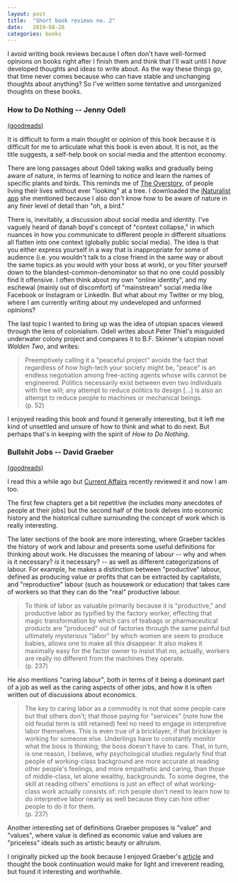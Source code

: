 ```yaml
---
layout: post
title:  "Short book reviews no. 2"
date:   2019-08-28
categories: books
---
```


I avoid writing book reviews because I often don't have well-formed opinions on books right after I finish them and think that I'll wait until I _have_ developed thoughts and ideas to write about. As the way these things go, that time never comes because who can have stable and unchanging thoughts about anything? So I've written some tentative and unorganized thoughts on these books.

### How to Do Nothing -- Jenny Odell
[(goodreads)](https://www.goodreads.com/book/show/42771901-how-to-do-nothing)

It is difficult to form a main thought or opinion of this book because it is difficult for me to articulate what this book is even about. It is not, as the title suggests, a self-help book on social media and the attention economy.

There are long passages about Odell taking walks and gradually being aware of nature, in terms of learning to notice and learn the names of specific plants and birds. This reminds me of [The Overstory](https://www.goodreads.com/book/show/40180098-the-overstory), of people living their lives without ever "looking" at a tree. I downloaded the [iNaturalist app](https://www.inaturalist.org/) she mentioned because I also don't know how to be aware of nature in any finer level of detail than "oh, a bird."

There is, inevitably, a discussion about social media and identity. I've vaguely heard of danah boyd's concept of "context collapse," in which nuances in how you communicate to different people in different situations all flatten into one context (globally public social media). The idea is that you either express yourself in a way that is inappropriate for some of audience (i.e. you wouldn't talk to a close friend in the same way or about the same topics as you would with your boss at work), or you filter yourself down to the blandest-common-denominator so that no one could possibly find it offensive. I often think about my own "online identity", and my eschewal (mainly out of discomfort) of "mainstream" social media like Facebook or Instagram or LinkedIn. But what about my Twitter or my blog, where I am currently writing about my undeveloped and unformed opinions?

The last topic I wanted to bring up was the idea of utopian spaces viewed through the lens of colonialism. Odell writes about Peter Thiel's misguided underwater colony project and compares it to B.F. Skinner's utopian novel _Walden Two_, and writes:

<blockquote class="long-quote">
Preemptively calling it a "peaceful project" avoids the fact that regardless of how high-tech your society might be, "peace" is an endless negotiation among free-acting agents whose wills cannot be engineered. Politics necessarily exist between even two individuals with free will; any attempt to reduce politics to design [...] is also an attempt to reduce people to machines or mechanical beings.<br>
(p. 52)
</blockquote>

I enjoyed reading this book and found it generally interesting, but it left me kind of unsettled and unsure of how to think and what to do next. But perhaps that's in keeping with the spirit of _How to Do Nothing_.

### Bullshit Jobs -- David Graeber
[(goodreads)](https://www.goodreads.com/book/show/34466958-bullshit-jobs)

I read this a while ago but [Current Affairs](https://www.currentaffairs.org/2019/08/bullshit-jobs/) recently reviewed it and now I am too.

The first few chapters get a bit repetitive (he includes _many_ anecdotes of people at their jobs) but the second half of the book delves into economic history and the historical culture surrounding the concept of work which is really interesting. 

The later sections of the book are more interesting, where Graeber tackles the history of work and labour and presents some useful definitions for thinking about work. He discusses the meaning of labour -- why and when is it necessary? _is_ it necessary? -- as well as different categorizations of labour. For example, he makes a distinction between "productive" labour, defined as producing value or profits that can be extracted by capitalists, and "reproductive" labour (such as housework or education) that takes care of workers so that they can do the "real" productive labour.

<blockquote class="long-quote">
To think of labor as valuable primarily because it is "productive," and productive labor as typified by the factory worker, effecting that magic transformation by which cars of teabags or pharmaceutical products are "produced" out of factories through the same painful but ultimately mysterious "labor" by which women are seem to produce babies, allows one to make all this disappear. It also makes it maximally easy for the factor owner to insist that no, actually, workers are really no different from the machines they operate.<br>
(p. 237)
</blockquote>

He also mentions "caring labour", both in terms of it being a dominant part of a job as well as the caring aspects of other jobs, and how it is often written out of discussions about economics.

<blockquote class="long-quote">
The key to caring labor as a commodity is not that some people care but that others don't; that those paying for "services" (note how the old feudal term is still retained) feel no need to engage in interpretive labor themselves. This is even true of a bricklayer, if that bricklayer is working for someone else. Underlings have to constantly monitor what the boss is thinking; the boss doesn't have to care. That, in turn, is one reason, I believe, why psychological studies regularly find that people of working-class background are more accurate at reading other people's feelings, and more empathetic and caring, than those of middle-class, let alone wealthy, backgrounds. To some degree, the skill at reading others' emotions is just an effect of what working-class work actually consists of: rich people don't need to learn how to do interpretive labor nearly as well because they can hire other people to do it for them.<br>
(p. 237)
</blockquote>

Another interesting set of definitions Graeber proposes is "value" and "values", where value is defined as economic value and values are "priceless" ideals such as artistic beauty or altruism.

I originally picked up the book because I enjoyed Graeber's [article](https://strikemag.org/bullshit-jobs/) and thought the book continuation would make for light and irreverent reading, but found it interesting and worthwhile.